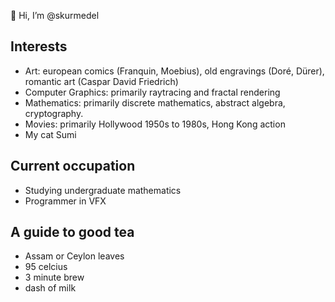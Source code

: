 👋 Hi, I’m @skurmedel

## Interests
- Art: european comics (Franquin, Moebius), old engravings (Doré, Dürer), romantic art (Caspar David Friedrich)
- Computer Graphics: primarily raytracing and fractal rendering
- Mathematics: primarily discrete mathematics, abstract algebra, cryptography.
- Movies: primarily Hollywood 1950s to 1980s, Hong Kong action
- My cat Sumi

## Current occupation
- Studying undergraduate mathematics
- Programmer in VFX

## A guide to good tea
- Assam or Ceylon leaves
- 95 celcius
- 3 minute brew
- dash of milk
